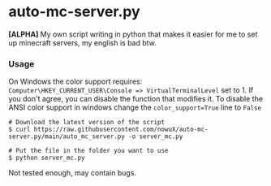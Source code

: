 # auto-mc-server.py

**[ALPHA]** My own script writing in python that makes it easier for me to set up minecraft servers, my english is bad
btw.

### Usage

On Windows the color support requires: `Computer\HKEY_CURRENT_USER\Console => VirtualTerminalLevel` set to 1.
If you don't agree, you can disable the function that modifies it. To disable the ANSI color support in windows change
the `color_support=True` line to `False`

```shell
# Download the latest version of the script
$ curl https://raw.githubusercontent.com/nowuX/auto-mc-server.py/main/auto_mc_server.py -o server_mc.py

# Put the file in the folder you want to use
$ python server_mc.py
```

Not tested enough, may contain bugs.
